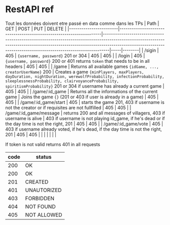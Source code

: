 # RestAPI ref
Tout les données doivent etre passé en data comme dans les TPs
| Path                   | GET                                                                 | POST                                                                                                                                                                                                                                        | PUT | DELETE |
|------------------------|---------------------------------------------------------------------|---------------------------------------------------------------------------------------------------------------------------------------------------------------------------------------------------------------------------------------------|-----|--------|
| /sigin                 | 405                                                                 | `{username, password}` 201 or 304                                                                                                                                                                                                           | 405 | 405    |
| /login                 | 405                                                                 | `{username, password}` 200 or 401 returns `token` that needs to be in all headers                                                                                                                                                           | 405 | 405    |
| /game                  | Returns all available games `{idGame, ..., creatorUserName}` 200    | Creates a game `{minPlayers, maxPlayers, dayDuration, nightDuration, werewolfProbability, infectionProbability, sleeplessnessProbability, clairvoyanceProbability, spiritismProbability}` 201 or 304 if username has already a current game | 405 | 405    |
| /game/:id_game         | Returns all the informations of the current game                    | Joins the game `{}` (201 or 403 if user is already in a game)                                                                                                                                                                               | 405 | 405    |
| /game/:id_game/start   | 405                                                                 | starts the game 201, 403 if username is not the creator or if requisites are not fullfilled                                                                                                                                                 | 405 | 405    |
| /game/:id_game/message | returns 200 and all messages of villagers, 403 if username is alive | 403 if username is not playing id_game, if he's dead or if the day time is not the right, 201                                                                                                                                               | 405 | 405    |
| /game/:id_game/vote    | 405                                                                 | 403 if username already voted, if he's dead, if the day time is not the right, 201                                                                                                                                                          | 405 | 405    |
|                        |                                                                     |                                                                                                                                                                                                                                             |     |        |


If token is not valid returns 401 in all requests 

| code | status      |
|------|-------------|
| 200  | OK          |
| 200  | OK          |
| 201  | CREATED     |
| 401  | UNAUTORIZED |
| 403  | FORBIDDEN   |
| 404  | NOT FOUND   |
| 405  | NOT ALLOWED |

